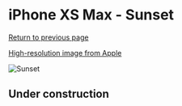 # iPhone XS Max - Sunset

[Return to previous page](/iphone_x)

[High-resolution image from Apple](https://store.storeimages.cdn-apple.com/8756/as-images.apple.com/is/MVFU2?wid=4500&hei=4500&fmt=png)

<div style="width: 500px"><img src="/almost_uncompressed/MVFU2.webp" alt="Sunset"></div>

## Under construction

